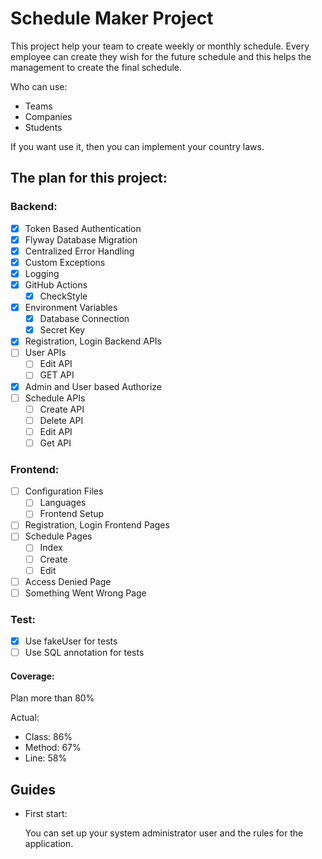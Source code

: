 # Schedule Maker Project

This project help your team to create weekly or monthly schedule. Every employee can create they wish for the future schedule and this helps the management to create the final schedule.

Who can use:
- Teams
- Companies
- Students

If you want use it, then you can implement your country laws.

## The plan for this project:

### Backend:
- [x] Token Based Authentication
- [x] Flyway Database Migration
- [x] Centralized Error Handling
- [x] Custom Exceptions
- [x] Logging
- [X] GitHub Actions
  - [x] CheckStyle
- [x] Environment Variables
  - [x] Database Connection
  - [x] Secret Key
- [x] Registration, Login Backend APIs
- [ ] User APIs
  - [ ] Edit API
  - [ ] GET API
- [x] Admin and User based Authorize
- [ ] Schedule APIs
  - [ ] Create API
  - [ ] Delete API
  - [ ] Edit API
  - [ ] Get API

### Frontend:
- [ ] Configuration Files
  - [ ] Languages
  - [ ] Frontend Setup
- [ ] Registration, Login Frontend Pages
- [ ] Schedule Pages
  - [ ] Index
  - [ ] Create
  - [ ] Edit
- [ ] Access Denied Page
- [ ] Something Went Wrong Page

### Test:
- [x] Use fakeUser for tests
- [ ] Use SQL annotation for tests
#### Coverage:
Plan more than 80%

Actual:
- Class: 86%
- Method: 67%
- Line: 58%

## Guides

* First start:

  You can set up your system administrator user and the rules for the application.

